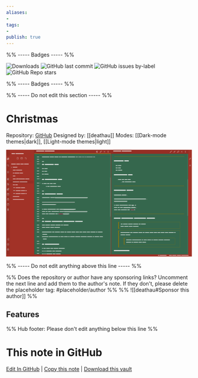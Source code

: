 ```yaml
---
aliases:
- 
tags: 
- 
publish: true
---
```


%% ----- Badges ----- %%

![Downloads](https://img.shields.io/badge/downloads-5957-573E7A?style=for-the-badge&logo=)
![GitHub last commit](https://img.shields.io/github/last-commit/deathau/obsidian-christmas-theme?color=573E7A&label=last%20update&logo=github&style=for-the-badge)
![GitHub issues by-label](https://img.shields.io/github/issues/deathau/obsidian-christmas-theme/help%20wanted?color=573E7A&logo=github&style=for-the-badge) 
![GitHub Repo stars](https://img.shields.io/github/stars/deathau/obsidian-christmas-theme?color=573E7A&logo=github&style=for-the-badge)

%% ----- Badges ----- %%

%% ----- Do not edit this section ----- %%

# Christmas

Repository: [GitHub](https://github.com/deathau/obsidian-christmas-theme)
Designed by: [[deathau]]
Modes: [[Dark-mode themes|dark]], [[Light-mode themes|light]]



![screenshot](https://github.com/deathau/obsidian-christmas-theme/raw/HEAD/screenshot.png)

%% ----- Do not edit anything above this line ----- %% 

%% Does the repository or author have any sponsoring links? Uncomment the next line and add them to the author's note. If they don't, please delete the placeholder tag: #placeholder/author %%
%% ![[deathau#Sponsor this author]] %%


## Features



%% Hub footer: Please don't edit anything below this line %%

# This note in GitHub

<span class="git-footer">[Edit In GitHub](https://github.dev/obsidian-community/obsidian-hub/blob/main/02%20-%20Community%20Expansions/02.05%20All%20Community%20Expansions/Themes/Christmas.md "git-hub-edit-note") | [Copy this note](https://raw.githubusercontent.com/obsidian-community/obsidian-hub/main/02%20-%20Community%20Expansions/02.05%20All%20Community%20Expansions/Themes/Christmas.md "git-hub-copy-note") | [Download this vault](https://github.com/obsidian-community/obsidian-hub/archive/refs/heads/main.zip "git-hub-download-vault") </span>
